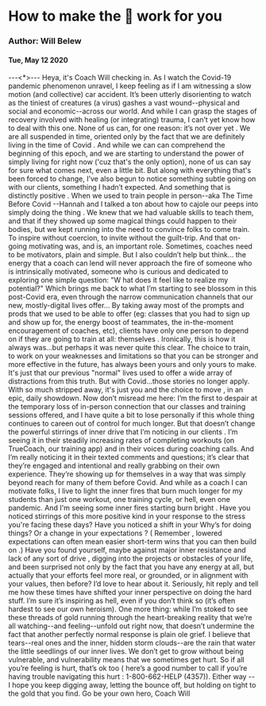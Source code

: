 # How to make the 💩 work for you
### Author: Will Belew
#### Tue, May 12 2020
---<*>---
Heya, it's Coach Will checking in.  As I watch the Covid-19 pandemic phenomenon unravel, I keep feeling as if I am witnessing a slow motion (and collective) car accident. It’s been utterly disorienting to watch as the tiniest of creatures (a virus) gashes a vast wound--physical and social and economic--across our world. And while I can grasp the stages of recovery involved with healing (or integrating) trauma, I can’t yet know how to deal with this one. None of us can, for one reason:  it’s not over yet .  We are all suspended in time, oriented only by the fact that we are definitely living in  the time of Covid . And while we can can comprehend the beginning of this epoch, and we are starting to understand the power of simply living for right now ('cuz that's the only option), none of us can say for sure what comes next, even a little bit. But along with everything that's been forced to change, I’ve also begun to notice something subtle going on with our clients, something I hadn’t expected.  And something that is distinctly positive .  When we used to train people in person--aka  The Time Before Covid --Hannah and I talked a ton about how to  cajole  our peeps into simply  doing the thing . We knew that we had valuable skills to teach them, and that if they showed up some magical things could happen to their bodies, but we kept running into the need to  convince  folks to come train. To  inspire  without coercion, to invite without the guilt-trip. And that on-going motivating was, and is, an important role. Sometimes, coaches need to be motivators, plain and simple.  But I also couldn’t help but think… the energy that a coach can lend will  never  approach the fire of someone who is  intrinsically  motivated, someone who is curious and dedicated to exploring one simple question: "W hat does it feel like to realize  my  potential?" Which brings me back to what I’m starting to see blossom in this post-Covid era, even through the narrow communication channels that our new, mostly-digital lives offer... By taking away most of the prompts and prods that we used to be able to offer (eg: classes that you had to sign up and show up for, the energy boost of teammates, the in-the-moment encouragement of coaches, etc), clients have only one person to depend on  if  they are going to train at all:  themselves .  Ironically, this is how it always was...but perhaps it was never quite this clear. The choice to train, to work on your weaknesses and limitations so that you can be stronger and more effective in the future, has always been yours and only yours to make. It's just that our previous "normal" lives  used  to offer a wide array of distractions from this truth. But with Covid...those stories no longer apply.  With so much stripped away, it's just you and the  choice to move , in an epic, daily showdown.  Now don’t misread me here: I’m the first to despair at the temporary loss of in-person connection that our classes and training sessions offered, and I have quite a bit to lose personally if this whole thing continues to careen out of control for much longer.  But that doesn’t change the powerful stirrings of inner drive that I’m noticing in our clients . I’m seeing it in their steadily increasing rates of completing workouts (on TrueCoach, our training app) and in their voices during coaching calls. And I’m really noticing it in their texted comments and questions; it’s clear that they’re engaged and intentional and really grabbing on their  own  experience. They’re   showing up for themselves  in a way that was simply beyond reach for many of them  before  Covid. And while as a coach I  can  motivate folks, I  live  to light the inner fires that burn much longer for my students than just one workout, one training cycle, or hell, even one pandemic. And I'm seeing some inner fires starting burn  bright . Have you noticed stirrings of this more  positive  kind in  your  response to the stress you're facing these days? Have you noticed a shift in your  Why’s  for doing things? Or a change in your  expectations ? ( Remember , lowered expectations can often mean easier short-term wins that you can then build on .) Have you found yourself, maybe against major inner resistance and lack of any sort of  drive , digging into the projects or obstacles of your life, and been surprised not  only  by the fact that you have any energy at all, but actually that your efforts feel more  real,  or  grounded,  or in alignment with your values, then before? I’d love to hear about it. Seriously, hit reply and tell me how these times have shifted your inner perspective on doing the hard stuff.  I’m sure it’s inspiring as hell,  even if you don’t think so  (it’s often hardest to see our own heroism).  One more thing: while I’m stoked to see these threads of gold running through the heart-breaking reality that we’re all watching--and feeling--unfold out right now, that doesn’t undermine the fact that another perfectly normal response is plain ole grief.  I believe that tears--real ones and the inner, hidden storm clouds--are the rain that water the little seedlings of our inner lives. We don’t get to grow without being vulnerable, and vulnerability means that we sometimes get hurt.  So if all you’re feeling is hurt, that’s ok too ( here’s a good number to call if you’re having trouble navigating this hurt : 1-800-662-HELP (4357)). Either way -- I hope you keep digging away, letting the  bounce off, but holding on tight to the gold that you find. Go be your own hero,  Coach Will
                        